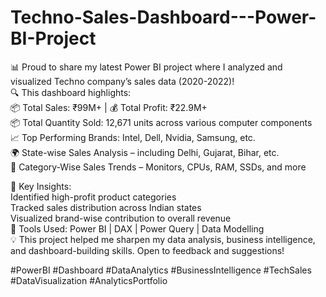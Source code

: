 # Techno-Sales-Dashboard---Power-BI-Project
📊 Proud to share my latest Power BI project where I analyzed and visualized Techno company’s sales data (2020-2022)!<br>
🔍 This dashboard highlights:<br>
📦 Total Sales: ₹99M+ | 💰 Total Profit: ₹22.9M+<br>
📦 Total Quantity Sold: 12,671 units across various computer components<br>
📈 Top Performing Brands: Intel, Dell, Nvidia, Samsung, etc.<br>
🌍 State-wise Sales Analysis – including Delhi, Gujarat, Bihar, etc.<br>
🧠 Category-Wise Sales Trends – Monitors, CPUs, RAM, SSDs, and more<br>

📌 Key Insights:<br>
Identified high-profit product categories<br>
Tracked sales distribution across Indian states<br>
Visualized brand-wise contribution to overall revenue<br>
🔧 Tools Used: Power BI | DAX | Power Query | Data Modelling<br>
💡 This project helped me sharpen my data analysis, business intelligence, and dashboard-building skills. Open to feedback and suggestions!<br>

#PowerBI #Dashboard #DataAnalytics #BusinessIntelligence #TechSales #DataVisualization #AnalyticsPortfolio

